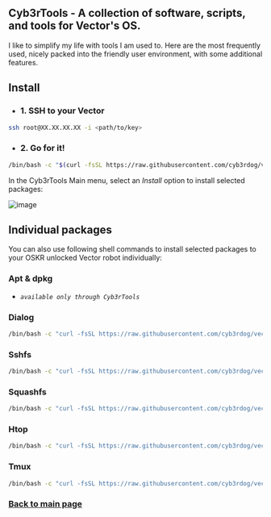 
## Cyb3rTools - A collection of software, scripts, and tools for Vector's OS.

I like to simplify my life with tools I am used to. Here are the most frequently used,
nicely packed into the friendly user environment, with some additional features.

## Install

- ### 1. SSH to your Vector 
```sh
ssh root@XX.XX.XX.XX -i <path/to/key>
```

- ### 2. Go for it!
```sh
/bin/bash -c "$(curl -fsSL https://raw.githubusercontent.com/cyb3rdog/vector-oskr-notes/main/scripts/cyb3rtools.sh)"
```

In the Cyb3rTools Main menu, select an *Install* option to install selected packages:

![image](https://user-images.githubusercontent.com/12493945/124916998-97b1f000-dff3-11eb-869a-5743614bf9da.png)


## Individual packages 

You can also use following shell commands to install selected packages to your OSKR unlocked Vector robot individually:

### Apt & dpkg

- *``` available only through Cyb3rTools ```*

### Dialog
```sh
/bin/bash -c "curl -fsSL https://raw.githubusercontent.com/cyb3rdog/vector-oskr-notes/main/packages/dialog.tar.gz | tar -xzC /"
```
### Sshfs
```sh
/bin/bash -c "curl -fsSL https://raw.githubusercontent.com/cyb3rdog/vector-oskr-notes/main/packages/sshfs.tar.gz | tar -xzC /"
```
### Squashfs
```sh
/bin/bash -c "curl -fsSL https://raw.githubusercontent.com/cyb3rdog/vector-oskr-notes/main/packages/squashfs.tar.gz | tar -xzC /"
```
### Htop
```sh
/bin/bash -c "curl -fsSL https://raw.githubusercontent.com/cyb3rdog/vector-oskr-notes/main/packages/htop.tar.gz | tar -xzC /"
```
### Tmux
```sh
/bin/bash -c "curl -fsSL https://raw.githubusercontent.com/cyb3rdog/vector-oskr-notes/main/packages/tmux.tar.gz | tar -xzC /"
```


### [Back to main page](https://github.com/cyb3rdog/vector-oskr-notes/blob/main/README.md)  
